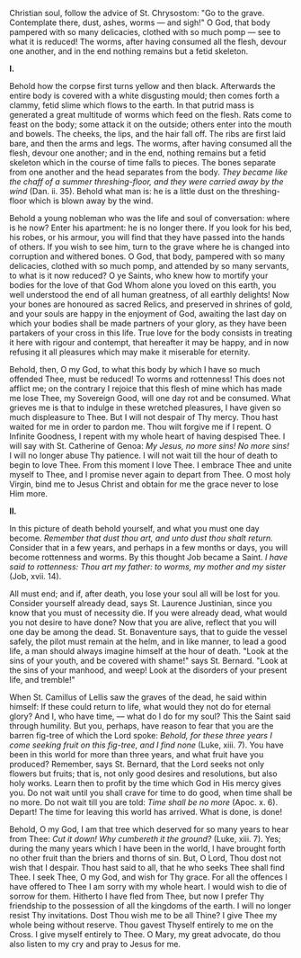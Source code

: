 
Christian soul, follow the advice of St. Chrysostom: \"Go to the grave. Contemplate there, dust, ashes, worms — and sigh!\" O God, that body pampered with so many delicacies, clothed with so much pomp — see to what it is reduced! The worms, after having consumed all the flesh, devour one another, and in the end nothing remains but a fetid skeleton.

**I\.**

Behold how the corpse first turns yellow and then black. Afterwards the entire body is covered with a white disgusting mould; then comes forth a clammy, fetid slime which flows to the earth. In that putrid mass is generated a great multitude of worms which feed on the flesh. Rats come to feast on the body; some attack it on the outside; others enter into the mouth and bowels. The cheeks, the lips, and the hair fall off. The ribs are first laid bare, and then the arms and legs. The worms, after having consumed all the flesh, devour one another; and in the end, nothing remains but a fetid skeleton which in the course of time falls to pieces. The bones separate from one another and the head separates from the body. *They became like the chaff of a summer threshing-floor, and they were carried away by the wind* (Dan. ii. 35). Behold what man is: he is a little dust on the threshing-floor which is blown away by the wind.

Behold a young nobleman who was the life and soul of conversation: where is he now? Enter his apartment: he is no longer there. If you look for his bed, his robes, or his armour, you will find that they have passed into the hands of others. If you wish to see him, turn to the grave where he is changed into corruption and withered bones. O God, that body, pampered with so many delicacies, clothed with so much pomp, and attended by so many servants, to what is it now reduced? O ye Saints, who knew how to mortify your bodies for the love of that God Whom alone you loved on this earth, you well understood the end of all human greatness, of all earthly delights! Now your bones are honoured as sacred Relics, and preserved in shrines of gold, and your souls are happy in the enjoyment of God, awaiting the last day on which your bodies shall be made partners of your glory, as they have been partakers of your cross in this life. True love for the body consists in treating it here with rigour and contempt, that hereafter it may be happy, and in now refusing it all pleasures which may make it miserable for eternity.

Behold, then, O my God, to what this body by which I have so much offended Thee, must be reduced! To worms and rottenness! This does not afflict me; on the contrary I rejoice that this flesh of mine which has made me lose Thee, my Sovereign Good, will one day rot and be consumed. What grieves me is that to indulge in these wretched pleasures, I have given so much displeasure to Thee. But I will not despair of Thy mercy. Thou hast waited for me in order to pardon me. Thou wilt forgive me if I repent. O Infinite Goodness, I repent with my whole heart of having despised Thee. I will say with St. Catherine of Genoa: *My Jesus, no more sins! No more sins!* I will no longer abuse Thy patience. I will not wait till the hour of death to begin to love Thee. From this moment I love Thee. I embrace Thee and unite myself to Thee, and I promise never again to depart from Thee. O most holy Virgin, bind me to Jesus Christ and obtain for me the grace never to lose Him more.

**II\.**

In this picture of death behold yourself, and what you must one day become. *Remember that dust thou art, and unto dust thou shalt return.* Consider that in a few years, and perhaps in a few months or days, you will become rottenness and worms. By this thought Job became a Saint. *I have said to rottenness: Thou art my father: to worms, my mother and my sister* (Job, xvii. 14).

All must end; and if, after death, you lose your soul all will be lost for you. Consider yourself already dead, says St. Laurence Justinian, since you know that you must of necessity die. If you were already dead, what would you not desire to have done? Now that you are alive, reflect that you will one day be among the dead. St. Bonaventure says, that to guide the vessel safely, the pilot must remain at the helm, and in like manner, to lead a good life, a man should always imagine himself at the hour of death. \"Look at the sins of your youth, and be covered with shame!\" says St. Bernard. \"Look at the sins of your manhood, and weep! Look at the disorders of your present life, and tremble!\"

When St. Camillus of Lellis saw the graves of the dead, he said within himself: If these could return to life, what would they not do for eternal glory? And I, who have time, — what do I do for my soul? This the Saint said through humility. But you, perhaps, have reason to fear that you are the barren fig-tree of which the Lord spoke: *Behold, for these three years I come seeking fruit on this fig-tree, and I find none* (Luke, xiii. 7). You have been in this world for more than three years, and what fruit have you produced? Remember, says St. Bernard, that the Lord seeks not only flowers but fruits; that is, not only good desires and resolutions, but also holy works. Learn then to profit by the time which God in His mercy gives you. Do not wait until you shall crave for time to do good, when time shall be no more. Do not wait till you are told: *Time shall be no more* (Apoc. x. 6). Depart! The time for leaving this world has arrived. What is done, is done!

Behold, O my God, I am that tree which deserved for so many years to hear from Thee: *Cut it down! Why cumbereth it the ground?* (Luke, xiii. 7). Yes; during the many years which I have been in the world, I have brought forth no other fruit than the briers and thorns of sin. But, O Lord, Thou dost not wish that I despair. Thou hast said to all, that he who seeks Thee shall find Thee. I seek Thee, O my God, and wish for Thy grace. For all the offences I have offered to Thee I am sorry with my whole heart. I would wish to die of sorrow for them. Hitherto I have fled from Thee, but now I prefer Thy friendship to the possession of all the kingdoms of the earth. I will no longer resist Thy invitations. Dost Thou wish me to be all Thine? I give Thee my whole being without reserve. Thou gavest Thyself entirely to me on the Cross. I give myself entirely to Thee. O Mary, my great advocate, do thou also listen to my cry and pray to Jesus for me.

